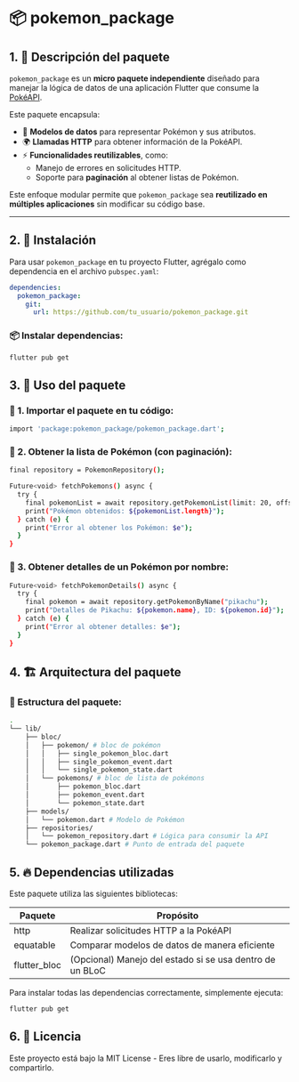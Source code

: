 # 📦 pokemon_package

## 1. 📝 Descripción del paquete

`pokemon_package` es un **micro paquete independiente** diseñado para manejar la lógica de datos de una aplicación Flutter que consume la [PokéAPI](https://pokeapi.co/).  

Este paquete encapsula:
- 📌 **Modelos de datos** para representar Pokémon y sus atributos.
- 🌍 **Llamadas HTTP** para obtener información de la PokéAPI.
- ⚡ **Funcionalidades reutilizables**, como:
  - Manejo de errores en solicitudes HTTP.
  - Soporte para **paginación** al obtener listas de Pokémon.

Este enfoque modular permite que `pokemon_package` sea **reutilizado en múltiples aplicaciones** sin modificar su código base.

---

## 2. 🚀 Instalación

Para usar `pokemon_package` en tu proyecto Flutter, agrégalo como dependencia en el archivo `pubspec.yaml`:

```yaml
dependencies:
  pokemon_package:
    git:
      url: https://github.com/tu_usuario/pokemon_package.git
```

### 📦 Instalar dependencias:
```bash
flutter pub get
```

## 3. 🔗 Uso del paquete

### 📌 1. Importar el paquete en tu código:
```bash
import 'package:pokemon_package/pokemon_package.dart';
```

### 📌 2. Obtener la lista de Pokémon (con paginación):
```bash
final repository = PokemonRepository();

Future<void> fetchPokemons() async {
  try {
    final pokemonList = await repository.getPokemonList(limit: 20, offset: 0);
    print("Pokémon obtenidos: ${pokemonList.length}");
  } catch (e) {
    print("Error al obtener los Pokémon: $e");
  }
}
```

### 📌 3. Obtener detalles de un Pokémon por nombre:
```bash
Future<void> fetchPokemonDetails() async {
  try {
    final pokemon = await repository.getPokemonByName("pikachu");
    print("Detalles de Pikachu: ${pokemon.name}, ID: ${pokemon.id}");
  } catch (e) {
    print("Error al obtener detalles: $e");
  }
}
```

## 4. 🏗️ Arquitectura del paquete
### 📂 Estructura del paquete:
```bash
.
└── lib/
    ├── bloc/
    │   ├── pokemon/ # bloc de pokémon
    │   │   ├── single_pokemon_bloc.dart
    │   │   ├── single_pokemon_event.dart
    │   │   └── single_pokemon_state.dart
    │   └── pokemons/ # bloc de lista de pokémons
    │       ├── pokemon_bloc.dart
    │       ├── pokemon_event.dart
    │       └── pokemon_state.dart
    ├── models/
    │   └── pokemon.dart # Modelo de Pokémon
    ├── repositories/
    │   └── pokemon_repository.dart # Lógica para consumir la API
    └── pokemon_package.dart # Punto de entrada del paquete
```

## 5. 🔥 Dependencias utilizadas

Este paquete utiliza las siguientes bibliotecas:

| Paquete      | Propósito                                                |
|--------------|----------------------------------------------------------|
| http         | Realizar solicitudes HTTP a la PokéAPI                   |
| equatable    | Comparar modelos de datos de manera eficiente            |
| flutter_bloc | (Opcional) Manejo del estado si se usa dentro de un BLoC |

Para instalar todas las dependencias correctamente, simplemente ejecuta:

```bash
flutter pub get
```

## 6. 📜 Licencia
Este proyecto está bajo la MIT License - Eres libre de usarlo, modificarlo y compartirlo.